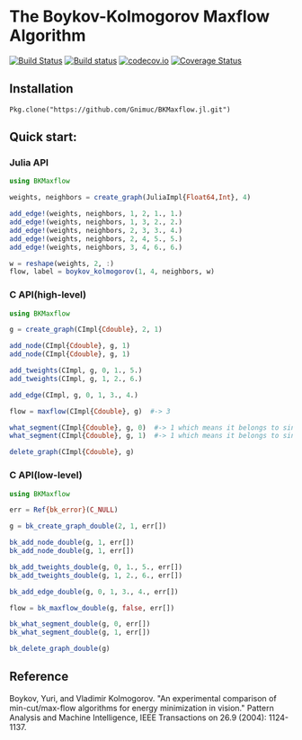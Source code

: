 # The Boykov-Kolmogorov Maxflow Algorithm

[![Build Status](https://travis-ci.org/Gnimuc/BKMaxflow.jl.svg?branch=master)](https://travis-ci.org/Gnimuc/BKMaxflow.jl)
[![Build status](https://ci.appveyor.com/api/projects/status/y185yw848ln0u405/branch/master?svg=true)](https://ci.appveyor.com/project/Gnimuc/bkmaxflow-jl/branch/master)
[![codecov.io](http://codecov.io/github/Gnimuc/BKMaxflow.jl/coverage.svg?branch=master)](http://codecov.io/github/Gnimuc/BKMaxflow.jl?branch=master)
[![Coverage Status](https://coveralls.io/repos/github/Gnimuc/BKMaxflow.jl/badge.svg?branch=master)](https://coveralls.io/github/Gnimuc/BKMaxflow.jl?branch=master)

## Installation

`Pkg.clone("https://github.com/Gnimuc/BKMaxflow.jl.git")`

## Quick start:
### Julia API
```julia
using BKMaxflow

weights, neighbors = create_graph(JuliaImpl{Float64,Int}, 4)

add_edge!(weights, neighbors, 1, 2, 1., 1.)
add_edge!(weights, neighbors, 1, 3, 2., 2.)
add_edge!(weights, neighbors, 2, 3, 3., 4.)
add_edge!(weights, neighbors, 2, 4, 5., 5.)
add_edge!(weights, neighbors, 3, 4, 6., 6.)

w = reshape(weights, 2, :)
flow, label = boykov_kolmogorov(1, 4, neighbors, w)
```

### C API(high-level)
```julia
using BKMaxflow

g = create_graph(CImpl{Cdouble}, 2, 1)

add_node(CImpl{Cdouble}, g, 1)
add_node(CImpl{Cdouble}, g, 1)

add_tweights(CImpl, g, 0, 1., 5.)
add_tweights(CImpl, g, 1, 2., 6.)

add_edge(CImpl, g, 0, 1, 3., 4.)

flow = maxflow(CImpl{Cdouble}, g)  #-> 3

what_segment(CImpl{Cdouble}, g, 0)  #-> 1 which means it belongs to sink
what_segment(CImpl{Cdouble}, g, 1)  #-> 1 which means it belongs to sink

delete_graph(CImpl{Cdouble}, g)
```

### C API(low-level)
```julia
using BKMaxflow

err = Ref{bk_error}(C_NULL)

g = bk_create_graph_double(2, 1, err[])

bk_add_node_double(g, 1, err[])
bk_add_node_double(g, 1, err[])

bk_add_tweights_double(g, 0, 1., 5., err[])
bk_add_tweights_double(g, 1, 2., 6., err[])

bk_add_edge_double(g, 0, 1, 3., 4., err[])

flow = bk_maxflow_double(g, false, err[])

bk_what_segment_double(g, 0, err[])
bk_what_segment_double(g, 1, err[])

bk_delete_graph_double(g)
```

## Reference
Boykov, Yuri, and Vladimir Kolmogorov. "An experimental comparison of min-cut/max-flow algorithms for energy minimization in vision." Pattern Analysis and Machine Intelligence, IEEE Transactions on 26.9 (2004): 1124-1137.
